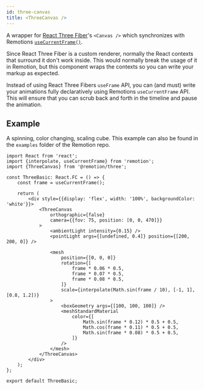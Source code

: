 ```yaml
---
id: three-canvas
title: <ThreeCanvas />
---
```


A wrapper for [React Three Fiber](https://github.com/pmndrs/react-three-fiber)'s `<Canvas />` which synchronizes with Remotions [`useCurrentFrame()`](/docs/use-current-frame).

Since React Three Fiber is a custom renderer, normally the React contexts that surround it don't work inside. This would normally break the usage of it in Remotion, but this component wraps the contexts so you can write your markup as expected.

Instead of using React Three Fibers `useFrame` API, you can (and must) write your animations fully declaratively using Remotions `useCurrentFrame` API. This will ensure that you can scrub back and forth in the timeline and pause the animation.

## Example

A spinning, color changing, scaling cube. This example can also be found in the `examples` folder of the Remotion repo.

```tsx
import React from 'react';
import {interpolate, useCurrentFrame} from 'remotion';
import {ThreeCanvas} from '@remotion/three';

const ThreeBasic: React.FC = () => {
	const frame = useCurrentFrame();

	return (
		<div style={{display: 'flex', width: '100%', backgroundColor: 'white'}}>
			<ThreeCanvas
				orthographic={false}
				camera={{fov: 75, position: [0, 0, 470]}}
			>
				<ambientLight intensity={0.15} />
				<pointLight args={[undefined, 0.4]} position={[200, 200, 0]} />

				<mesh
					position={[0, 0, 0]}
					rotation={[
						frame * 0.06 * 0.5,
						frame * 0.07 * 0.5,
						frame * 0.08 * 0.5,
					]}
					scale={interpolate(Math.sin(frame / 10), [-1, 1], [0.8, 1.2])}
				>
					<boxGeometry args={[100, 100, 100]} />
					<meshStandardMaterial
						color={[
							Math.sin(frame * 0.12) * 0.5 + 0.5,
							Math.cos(frame * 0.11) * 0.5 + 0.5,
							Math.sin(frame * 0.08) * 0.5 + 0.5,
						]}
					/>
				</mesh>
			</ThreeCanvas>
		</div>
	);
};

export default ThreeBasic;
```
